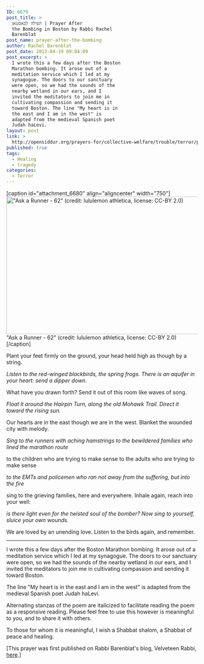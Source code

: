 ```yaml
---
ID: 6679
post_title: >
  תפילה לבאסטאן | Prayer After
  the Bombing in Boston by Rabbi Rachel
  Barenblat
post_name: prayer-after-the-bombing
author: Rachel Barenblat
post_date: 2013-04-19 09:04:09
post_excerpt: >
  I wrote this a few days after the Boston
  Marathon bombing. It arose out of a
  meditation service which I led at my
  synagogue. The doors to our sanctuary
  were open, so we had the sounds of the
  nearby wetland in our ears, and I
  invited the meditators to join me in
  cultivating compassion and sending it
  toward Boston. The line "My heart is in
  the east and I am in the west" is
  adapted from the medieval Spanish poet
  Judah haLevi.
layout: post
link: >
  http://opensiddur.org/prayers-for/collective-welfare/trouble/terror/prayer-after-the-bombing/
published: true
tags:
  - Healing
  - tragedy
categories:
  - Terror
---
```

[caption id="attachment_6680" align="aligncenter" width="750"]<a href="http://opensiddur.org/wp-content/uploads/2013/04/Ask-a-Runner-62lululemon-athletica-CC-BY-2.0.jpg"><img src="http://opensiddur.org/wp-content/uploads/2013/04/Ask-a-Runner-62lululemon-athletica-CC-BY-2.0.jpg" alt="&quot;Ask a Runner - 62&quot; (credit:  lululemon athletica, license: CC-BY 2.0)" width="750" height="362" class="size-full wp-image-6680" /></a> "Ask a Runner - 62" (credit:  lululemon athletica, license: CC-BY 2.0)[/caption]

Plant your feet firmly on the ground, your head
held high as though by a string.

<em>Listen to the red-winged blackbirds, the spring frogs.
There is an aquifer in your heart: send a dipper down.</em>

What have you drawn forth? Send it
out of this room like waves of song.

<em>Float it around the Hairpin Turn, along
the old Mohawk Trail. Direct it toward the rising sun.</em>

Our hearts are in the east though we are in the west.
Blanket the wounded city with melody.

<em>Sing to the runners with aching hamstrings
to the bewildered families who lined the marathon route</em>

to the children who are trying to make sense
to the adults who are trying to make sense

<em>to the EMTs and policemen who ran
not away from the suffering, but into the fire</em>

sing to the grieving families, here and everywhere.
Inhale again, reach into your well:

<em>is there light even for the twisted soul of the bomber?
Now sing to yourself, sluice your own wounds.</em>

We are loved by an unending love.
Listen to the birds again, and remember.

 
<hr />
I wrote this a few days after the Boston Marathon bombing. It arose out of a meditation service which I led at my synagogue. The doors to our sanctuary were open, so we had the sounds of the nearby wetland in our ears, and I invited the meditators to join me in cultivating compassion and sending it toward Boston.

The line "My heart is in the east and I am in the west" is adapted from the medieval Spanish poet Judah haLevi.

Alternating stanzas of the poem are italicized to facilitate reading the poem as a responsive reading. Please feel free to use this however is meaningful to you, and to share it with others.

To those for whom it is meaningful, I wish a Shabbat shalom, a Shabbat of peace and healing.

[This prayer was first published on Rabbi Barenblat's blog, Velveteen Rabbi, <a href="http://velveteenrabbi.blogs.com/blog/2013/04/prayer-after-the-bombing.html">here</a>.]